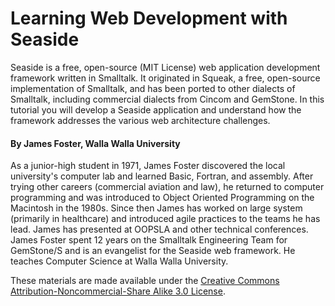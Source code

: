 # Learning Web Development with Seaside

Seaside is a free, open-source (MIT License) web application development framework written in Smalltalk. It originated in Squeak, a free, open-source implementation of Smalltalk, and has been ported to other dialects of Smalltalk, including commercial dialects from Cincom and GemStone. In this tutorial you will develop a Seaside application and understand how the framework addresses the various web architecture challenges.

#### By James Foster, Walla Walla University

As a junior-high student in 1971, James Foster discovered the local university's computer lab and learned Basic, Fortran, and assembly. After trying other careers (commercial aviation and law), he returned to computer programming and was introduced to Object Oriented Programming on the Macintosh in the 1980s. Since then James has worked on large system (primarily in healthcare) and introduced agile practices to the teams he has lead. James has presented at OOPSLA and other technical conferences. James Foster spent 12 years on the Smalltalk Engineering Team for GemStone/S and is an evangelist for the Seaside web framework. He teaches Computer Science at Walla Walla University.

These materials are made available under the [Creative Commons Attribution-Noncommercial-Share Alike 3.0 License](http://creativecommons.org/licenses/by-nc-sa/3.0/us/).

